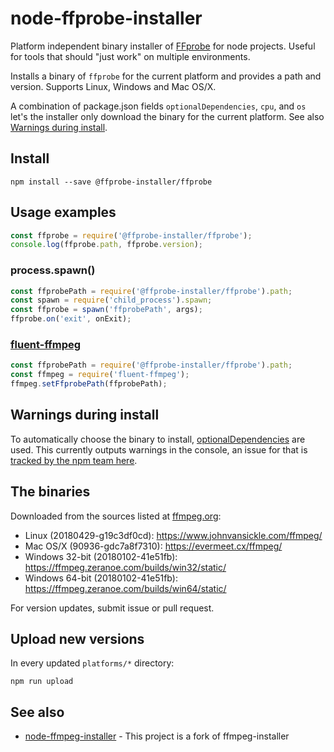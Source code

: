 # node-ffprobe-installer

Platform independent binary installer of [FFprobe](https://ffmpeg.org/) for node projects. Useful for tools that should "just work" on multiple environments.

Installs a binary of `ffprobe` for the current platform and provides a path and version. Supports Linux, Windows and Mac OS/X.

A combination of package.json fields `optionalDependencies`, `cpu`, and `os` let's the installer only download the binary for the current platform. See also [Warnings during install](https://github.com/SavageCore/node-ffprobe-installer/blob/master/README.md#warnings-during-install).

## Install

    npm install --save @ffprobe-installer/ffprobe

## Usage examples

```javascript
const ffprobe = require('@ffprobe-installer/ffprobe');
console.log(ffprobe.path, ffprobe.version);
```

### process.spawn()

```javascript
const ffprobePath = require('@ffprobe-installer/ffprobe').path;
const spawn = require('child_process').spawn;
const ffprobe = spawn('ffprobePath', args);
ffprobe.on('exit', onExit);
```

### [fluent-ffmpeg](https://github.com/fluent-ffmpeg/node-fluent-ffmpeg)

```javascript
const ffprobePath = require('@ffprobe-installer/ffprobe').path;
const ffmpeg = require('fluent-ffmpeg');
ffmpeg.setFfprobePath(ffprobePath);
```

## Warnings during install

To automatically choose the binary to install, [optionalDependencies](https://docs.npmjs.com/files/package.json#optionaldependencies) are used. This currently outputs warnings in the console, an issue for that is [tracked by the npm team here](https://github.com/npm/npm/issues/9567).

## The binaries

Downloaded from the sources listed at [ffmpeg.org](https://ffmpeg.org/download.html):

* Linux (20180429-g19c3df0cd): https://www.johnvansickle.com/ffmpeg/
* Mac OS/X (90936-gdc7a8f7310): https://evermeet.cx/ffmpeg/
* Windows 32-bit (20180102-41e51fb): https://ffmpeg.zeranoe.com/builds/win32/static/
* Windows 64-bit (20180102-41e51fb): https://ffmpeg.zeranoe.com/builds/win64/static/

For version updates, submit issue or pull request.

## Upload new versions

In every updated `platforms/*` directory:

    npm run upload

## See also

* [node-ffmpeg-installer](https://www.npmjs.com/package/@ffmpeg-installer/ffmpeg) - This project is a fork of ffmpeg-installer
